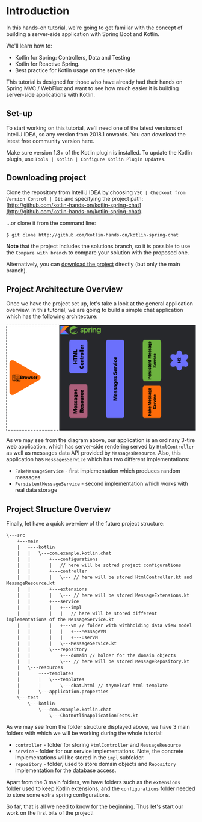 # Introduction 

In this hands-on tutorial, we're going to get familiar with the concept of building a server-side application with Spring Boot and Kotlin.
   
We'll learn how to:
 * Kotlin for Spring: Controllers, Data and Testing
 * Kotlin for Reactive Spring.
 * Best practice for Kotlin usage on the server-side
 
This tutorial is designed for those who have already had their hands on Spring MVC / WebFlux and want to see how much easier it is building server-side applications with Kotlin.
 
## Set-up

To start working on this tutorial, we'll need one of the latest versions of IntelliJ IDEA, so any version from 2018.1 onwards. You can download the latest free community version here.

Make sure version 1.3+ of the Kotlin plugin is installed. 
To update the Kotlin plugin, use `Tools | Kotlin | Configure Kotlin Plugin Updates`.
 
## Downloading project

Clone the repository from IntelliJ IDEA by choosing `VSC | Checkout from Version Control | Git` and specifying the project path: [http://github.com/kotlin-hands-on/kotlin-spring-chat](http://github.com/kotlin-hands-on/kotlin-spring-chat).

...or clone it from the command line:
```shell script
$ git clone http://github.com/kotlin-hands-on/kotlin-spring-chat
```

**Note** that the project includes the solutions branch, so it is possible to use the `Compare with branch` to compare your solution with the proposed one.
 
Alternatively, you can [download the project](https://github.com/kotlin-hands-on/kotlin-spring-chat/archive/initial.zip) directly (but only the main branch).

## Project Architecture Overview

Once we have the project set up, let's take a look at the general application overview. In this tutorial, we are going to build a simple chat application which has the following architecture:
  
 ![Chat Application with Kotlin and Spring Boot](./art/kotlin_springboot_application_schema.svg "Chat Application with Kotlin and SpringBoot")
  
As we may see from the diagram above, our application is an ordinary 3-tire web
 application, which has server-side rendering served by `HtmlController` as well
 as messages data API provided by `MessagesResource`. Also, this application has
 `MessagesService` which has two different implementations: 
 * `FakeMessageService` - first implementation which produces random messages  
 * `PersistentMessageService` - second implementation which works with real data
  storage
  
## Project Structure Overview

Finally, let have a quick overview of the future project structure:

```
\---src
    +---main
    |   +---kotlin
    |   |   \---com.example.kotlin.chat
    |   |       +---configurations
    |   |       |   // here will be sotred project configurations 
    |   |       +---controller
    |   |       |   \--- // here will be stored HtmlController.kt and MessageResource.kt
    |   |       +---extensions
    |   |       |   \--- // here will be stored MessageExtensions.kt
    |   |       +---service
    |   |       |   +---impl
    |   |       |   |   // here will be stored different implementations of the MessageService.kt
    |   |       |   +---vm // folder with withholding data view model 
    |   |       |   |   +---MessageVM
    |   |       |   |   +---UserVM
    |   |       |   \---MessageService.kt
    |   |       \---repository
    |   |           +---domain // holder for the domain objects 
    |   |           \--- // here will be stored MessageRepository.kt  
    |   \---resources     
    |       +---templates     
    |       |   \---templates     
    |       |       \---chat.html // thymeleaf html template     
    |       \---application.properties
    \---test
        \---kotlin
            \---com.example.kotlin.chat        
                \---ChatKotlinApplicationTests.kt        
```

As we may see from the folder structure displayed above, we have 3 main folders with which we will be working during the whole tutorial: 
 * `controller` - folder for storing `HtmlController` and `MessageResource`
 * `service` - folder for our service implementations. Note, the concrete implementations will be stored in the `impl` subfolder.
 * `repository` - folder, used to store domain objects and `Repository` implementation for the database access.
  
Apart from the 3 main folders, we have folders such as the `extensions` folder used to keep Kotlin extensions, and the `configurations` folder needed to store some extra spring configurations.   
  
So far, that is all we need to know for the beginning. Thus let's start our work on the first bits of the project!
